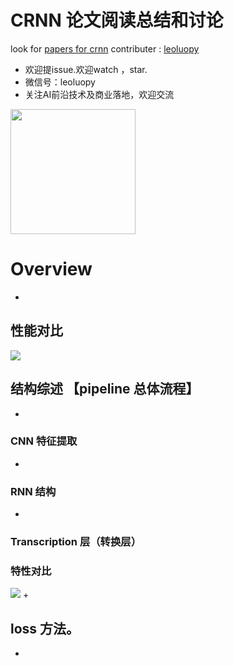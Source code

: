 

# CRNN 论文阅读总结和讨论

look for [papers for crnn](./pami2015_crnn.pdf)
contributer : [leoluopy](https://github.com/leoluopy)

+ 欢迎提issue.欢迎watch ，star.
+ 微信号：leoluopy
+ 关注AI前沿技术及商业落地，欢迎交流

<img width="200" height="200" src="https://github.com/leoluopy/paper_discussing/blob/master/wechat_id.jpeg"/>


# Overview
+ 
> 
## 性能对比
![](./result_compare.png)
>

## 结构综述 【pipeline 总体流程】
+ 


### CNN 特征提取
+ 
### RNN 结构
+ 
### Transcription 层（转换层）


### 特性对比
![](./feature_compare.png)
+ 

## loss 方法。
+ 




